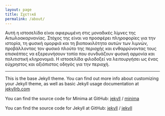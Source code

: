```yaml
---
layout: page
title: Σχετικά
permalink: /about/
---
```


Αυτή η ιστοσελίδα είναι αφιερωμένη στις μοναδικές λίμνες της Αιτωλοακαρνανίας. Στόχος της είναι να προσφέρει πληροφορίες για την ιστορία, τη φυσική ομορφιά και τη βιοποικιλότητα αυτών των λιμνών, προβάλλοντας τον φυσικό πλούτο της περιοχής και ενθαρρύνοντας τους επισκέπτες να εξερευνήσουν τοπία που συνδυάζουν φυσική αρμονία και πολιτιστική κληρονομιά. Η ιστοσελίδα φιλοδοξεί να λειτουργήσει ως ένας εύχρηστος και αξιόπιστος οδηγός για την περιοχή.







---


This is the base Jekyll theme. You can find out more info about customizing your Jekyll theme, as well as basic Jekyll usage documentation at [jekyllrb.com](https://jekyllrb.com/)

You can find the source code for Minima at GitHub:
[jekyll][jekyll-organization] /
[minima](https://github.com/jekyll/minima)

You can find the source code for Jekyll at GitHub:
[jekyll][jekyll-organization] /
[jekyll](https://github.com/jekyll/jekyll)


[jekyll-organization]: https://github.com/jekyll
